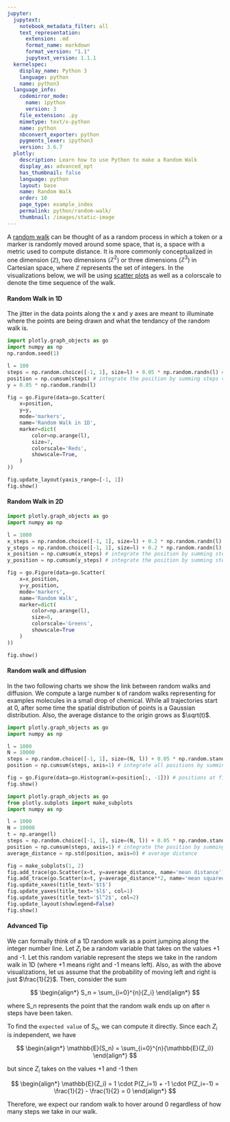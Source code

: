 ```yaml
---
jupyter:
  jupytext:
    notebook_metadata_filter: all
    text_representation:
      extension: .md
      format_name: markdown
      format_version: "1.1"
      jupytext_version: 1.1.1
  kernelspec:
    display_name: Python 3
    language: python
    name: python3
  language_info:
    codemirror_mode:
      name: ipython
      version: 3
    file_extension: .py
    mimetype: text/x-python
    name: python
    nbconvert_exporter: python
    pygments_lexer: ipython3
    version: 3.6.7
  plotly:
    description: Learn how to use Python to make a Random Walk
    display_as: advanced_opt
    has_thumbnail: false
    language: python
    layout: base
    name: Random Walk
    order: 10
    page_type: example_index
    permalink: python/random-walk/
    thumbnail: /images/static-image
---
```


A [random walk](https://en.wikipedia.org/wiki/Random_walk) can be thought of as a random process in which a token or a marker is randomly moved around some space, that is, a space with a metric used to compute distance. It is more commonly conceptualized in one dimension ($\mathbb{Z}$), two dimensions ($\mathbb{Z}^2$) or three dimensions ($\mathbb{Z}^3$) in Cartesian space, where $\mathbb{Z}$ represents the set of integers. In the visualizations below, we will be using [scatter plots](/python/line-and-scatter/) as well as a colorscale to denote the time sequence of the walk.

#### Random Walk in 1D

The jitter in the data points along the x and y axes are meant to illuminate where the points are being drawn and what the tendancy of the random walk is.

```python
import plotly.graph_objects as go
import numpy as np
np.random.seed(1)

l = 100
steps = np.random.choice([-1, 1], size=l) + 0.05 * np.random.randn(l) # l steps
position = np.cumsum(steps) # integrate the position by summing steps values
y = 0.05 * np.random.randn(l)

fig = go.Figure(data=go.Scatter(
    x=position,
    y=y,
    mode='markers',
    name='Random Walk in 1D',
    marker=dict(
        color=np.arange(l),
        size=7,
        colorscale='Reds',
        showscale=True,
    )
))

fig.update_layout(yaxis_range=[-1, 1])
fig.show()
```

#### Random Walk in 2D

```python
import plotly.graph_objects as go
import numpy as np

l = 1000
x_steps = np.random.choice([-1, 1], size=l) + 0.2 * np.random.randn(l) # l steps
y_steps = np.random.choice([-1, 1], size=l) + 0.2 * np.random.randn(l) # l steps
x_position = np.cumsum(x_steps) # integrate the position by summing steps values
y_position = np.cumsum(y_steps) # integrate the position by summing steps values

fig = go.Figure(data=go.Scatter(
    x=x_position,
    y=y_position,
    mode='markers',
    name='Random Walk',
    marker=dict(
        color=np.arange(l),
        size=8,
        colorscale='Greens',
        showscale=True
    )
))

fig.show()
```

#### Random walk and diffusion

In the two following charts we show the link between random walks and diffusion. We compute a large number `N` of random walks representing for examples molecules in a small drop of chemical. While all trajectories start at 0, after some time the spatial distribution of points is a Gaussian distribution. Also, the average distance to the origin grows as $\sqrt(t)$.

```python
import plotly.graph_objects as go
import numpy as np

l = 1000
N = 10000
steps = np.random.choice([-1, 1], size=(N, l)) + 0.05 * np.random.standard_normal((N, l)) # l steps
position = np.cumsum(steps, axis=1) # integrate all positions by summing steps values along time axis

fig = go.Figure(data=go.Histogram(x=position[:, -1])) # positions at final time step
fig.show()
```

```python
import plotly.graph_objects as go
from plotly.subplots import make_subplots
import numpy as np

l = 1000
N = 10000
t = np.arange(l)
steps = np.random.choice([-1, 1], size=(N, l)) + 0.05 * np.random.standard_normal((N, l)) # l steps
position = np.cumsum(steps, axis=1) # integrate the position by summing steps values
average_distance = np.std(position, axis=0) # average distance

fig = make_subplots(1, 2)
fig.add_trace(go.Scatter(x=t, y=average_distance, name='mean distance'), 1, 1)
fig.add_trace(go.Scatter(x=t, y=average_distance**2, name='mean squared distance'), 1, 2)
fig.update_xaxes(title_text='$t$')
fig.update_yaxes(title_text='$l$', col=1)
fig.update_yaxes(title_text='$l^2$', col=2)
fig.update_layout(showlegend=False)
fig.show()
```

#### Advanced Tip

We can formally think of a 1D random walk as a point jumping along the integer number line. Let $Z_i$ be a random variable that takes on the values +1 and -1. Let this random variable represent the steps we take in the random walk in 1D (where +1 means right and -1 means left). Also, as with the above visualizations, let us assume that the probability of moving left and right is just $\frac{1}{2}$. Then, consider the sum

$$
\begin{align*}
S_n = \sum_{i=0}^{n}{Z_i}
\end{align*}
$$

where S_n represents the point that the random walk ends up on after n steps have been taken.

To find the `expected value` of $S_n$, we can compute it directly. Since each $Z_i$ is independent, we have

$$
\begin{align*}
\mathbb{E}(S_n) = \sum_{i=0}^{n}{\mathbb{E}(Z_i)}
\end{align*}
$$

but since $Z_i$ takes on the values +1 and -1 then

$$
\begin{align*}
\mathbb{E}(Z_i) = 1 \cdot P(Z_i=1) + -1 \cdot P(Z_i=-1) = \frac{1}{2} - \frac{1}{2} = 0
\end{align*}
$$

Therefore, we expect our random walk to hover around $0$ regardless of how many steps we take in our walk.
